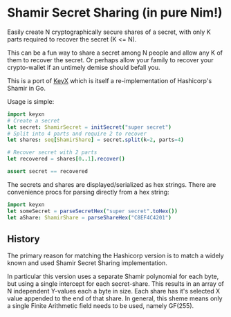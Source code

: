 # Shamir Secret Sharing (in pure Nim!)

Easily create N cryptographically secure shares of a secret, with only K parts required to recover the secret (K <= N). 

This can be a fun way to share a secret among N people and allow any K of them to recover the secret. Or perhaps allow your family to recover your crypto-wallet if an untimely demise should befall you. 

This is a port of [KeyX](https://github.com/elcritch/keyx) which is itself a re-implementation of Hashicorp's Shamir in Go.

Usage is simple: 

```nim
import keyxn
# Create a secret
let secret: ShamirSecret = initSecret("super secret")
# Split into 4 parts and require 2 to recover
let shares: seq[ShamirShare] = secret.split(k=2, parts=4)

# Recover secret with 2 parts
let recovered = shares[0..1].recover()

assert secret == recovered
```

The secrets and shares are displayed/serialized as hex strings. There are convenience procs for parsing directly from a hex string:

```nim
import keyxn
let someSecret = parseSecretHex("super secret".toHex())
let aShare: ShamirShare = parseShareHex("C8EF4C4201")
```

## History

The primary reason for matching the Hashicorp version is to match a widely known and used Shamir Secret Sharing implementation.

In particular this version uses a separate Shamir polynomial for each byte, but using a single intercept for each secret-share. This results in an array of N independent Y-values each a byte in size. Each share has it's selected X value appended to the end of that share. In general, this sheme means only a single Finite Arithmetic field needs to be used, namely GF(255).
